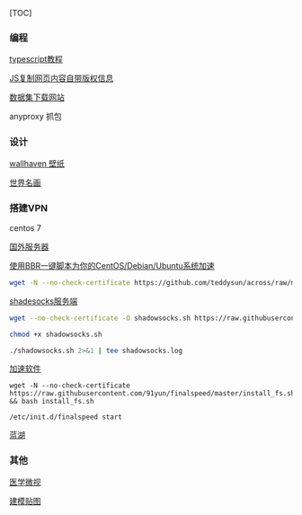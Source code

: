 [TOC]

### 编程

[typescript教程](https://ts.xcatliu.com)

[JS复制网页内容自带版权信息](https://blog.csdn.net/weixin_36065510/article/details/78829933)

[数据集下载网站](https://www.kaggle.com/datasets)

anyproxy 抓包

### 设计

[wallhaven 壁纸](https://alpha.wallhaven.cc/)

[世界名画](https://www.artic.edu/collection)

### 搭建VPN

centos 7

[国外服务器](https://my.vultr.com)

[使用BBR一键脚本为你的CentOS/Debian/Ubuntu系统加速](https://blog.csdn.net/fang8682/article/details/77727472)

```bash
wget -N --no-check-certificate https://github.com/teddysun/across/raw/master/bbr.sh && chmod +x bbr.sh && bash bbr.sh
```

[shadesocks服务端](https://my.oschina.net/u/3707083/blog/1557639)

```bash
wget --no-check-certificate -O shadowsocks.sh https://raw.githubusercontent.com/teddysun/shadowsocks_install/master/shadowsocks.sh

chmod +x shadowsocks.sh

./shadowsocks.sh 2>&1 | tee shadowsocks.log
```

[加速软件](https://www.91yun.co/archives/2775)

```
wget -N --no-check-certificate https://raw.githubusercontent.com/91yun/finalspeed/master/install_fs.sh && bash install_fs.sh

/etc/init.d/finalspeed start
```

[蓝湖](https://lanhuapp.com/url/g3MWL-BwKLy)



### 其他

[医学微视](https://www.mvyxws.com/)

[建模贴图](https://texturehaven.com/textures/?c=wood&o=popular)